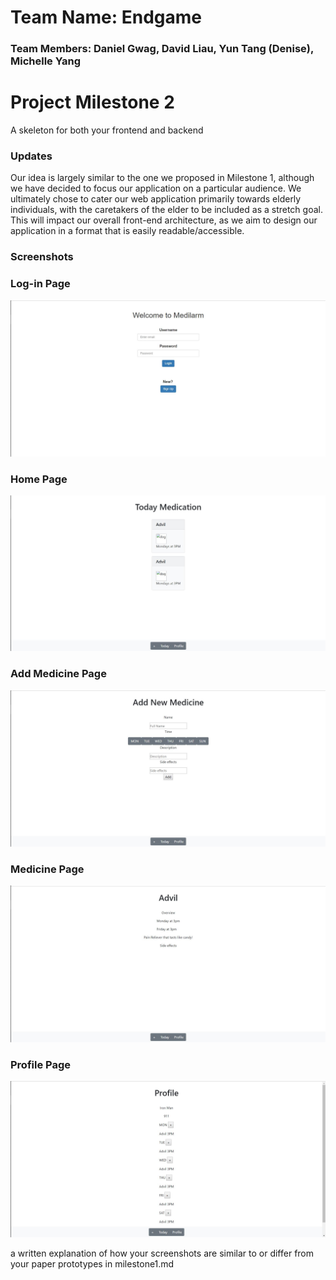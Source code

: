 # Team Name: Endgame
### Team Members: Daniel Gwag, David Liau, Yun Tang (Denise), Michelle Yang

# Project Milestone 2

A skeleton for both your frontend and backend

### Updates

Our idea is largely similar to the one we proposed in Milestone 1, although we have decided to focus our application on a particular audience. We ultimately chose to cater our web application primarily towards elderly individuals, with the caretakers of the elder to be included as a stretch goal. This will impact our overall front-end architecture, as we aim to design our application in a format that is easily readable/accessible.

### Screenshots

### Log-in Page
![loginpage](UISkeleton/loginpage.JPG)

### Home Page
![homepage](UISkeleton/homepage.JPG)

### Add Medicine Page
![addpage](UISkeleton/addpage.JPG)

### Medicine Page
![medicinepage](UISkeleton/medicinepage.JPG)

### Profile Page
![profilepage](UISkeleton/profilepage.JPG)

 a written explanation of how your screenshots are similar to or differ from your paper prototypes in milestone1.md
